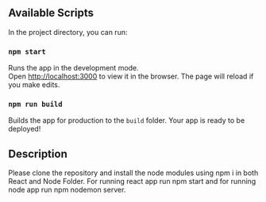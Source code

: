 ## Available Scripts

In the project directory, you can run:

### `npm start`

Runs the app in the development mode.\
Open [http://localhost:3000](http://localhost:3000) to view it in the browser.
The page will reload if you make edits.


### `npm run build`

Builds the app for production to the `build` folder.
Your app is ready to be deployed!

## Description

Please clone the repository and install the node modules using npm i in both React and Node Folder. For running react app run npm start and for running node app run npm nodemon server. 
